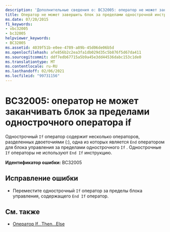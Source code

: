```yaml
---
description: 'Дополнительные сведения о: BC32005: оператор не может заканчивать блок за пределами строки оператора if'
title: Оператор не может завершить блок за пределами однострочной инструкции If
ms.date: 07/20/2015
f1_keywords:
- vbc32005
- bc32005
helpviewer_keywords:
- BC32005
ms.assetid: 4039f51b-e0ee-4789-a89b-45d06de06b5d
ms.openlocfilehash: afe856b2c2ea3fa1db029d35c5b876f5d67da411
ms.sourcegitcommit: ddf7edb67715a5b9a45e3dd44536dabc153c1de0
ms.translationtype: MT
ms.contentlocale: ru-RU
ms.lasthandoff: 02/06/2021
ms.locfileid: "99731156"
---
```

# <a name="bc32005-statement-cannot-end-a-block-outside-of-a-line-if-statement"></a>BC32005: оператор не может заканчивать блок за пределами однострочного оператора if

Однострочный `If` оператор содержит несколько операторов, разделенных двоеточиями (:), одна из которых является `End` оператором для блока управления за пределами однострочного `If` . Однострочные `If` операторы не используют `End If` инструкцию.

 **Идентификатор ошибки:** BC32005

## <a name="to-correct-this-error"></a>Исправление ошибки

- Переместите однострочный `If` оператор за пределы блока управления, содержащего `End If` оператор.

## <a name="see-also"></a>См. также

- [Оператор If…Then…Else](../statements/if-then-else-statement.md)
